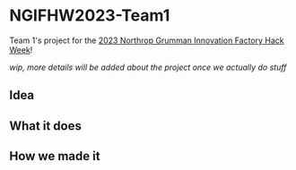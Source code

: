 # NGIFHW2023-Team1
Team 1's project for the [2023 Northrop Grumman Innovation Factory Hack Week](https://www.marksz.org/hackweek/)!

*wip, more details will be added about the project once we actually do stuff*

## Idea

## What it does

## How we made it
